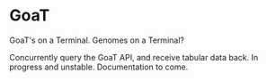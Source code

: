 # GoaT

GoaT's on a Terminal. Genomes on a Terminal?

Concurrently query the GoaT API, and receive tabular data back. In progress and unstable. Documentation to come.